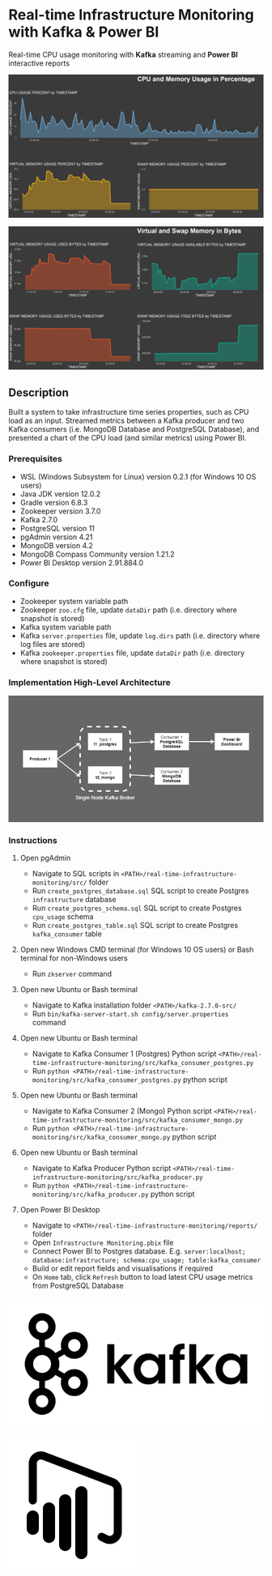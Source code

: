# Real-time Infrastructure Monitoring with Kafka & Power BI

Real-time CPU usage monitoring with **Kafka** streaming and **Power BI** interactive reports

![CPU and Memory Usage in Percentage](img/cpu-and-memory-usage-in-percentage.PNG "CPU and Memory Usage in Percentage")

![Virtual and Swap Memory in Bytes](img/virtual-and-swap-memory-in-bytes.PNG "Virtual and Swap Memory in Bytes")

## Description

Built a system to take infrastructure time series properties, such as CPU load as an input. 
Streamed metrics between a Kafka producer and two Kafka consumers (i.e. MongoDB Database and PostgreSQL Database), 
and presented a chart of the CPU load (and similar metrics) using Power BI.

### Prerequisites

* WSL (Windows Subsystem for Linux) version 0.2.1 (for Windows 10 OS users)
* Java JDK version 12.0.2
* Gradle version 6.8.3
* Zookeeper version 3.7.0
* Kafka 2.7.0
* PostgreSQL version 11
* pgAdmin version 4.21
* MongoDB version 4.2
* MongoDB Compass Community version 1.21.2
* Power BI Desktop version 2.91.884.0

### Configure

* Zookeeper system variable path
* Zookeeper `zoo.cfg` file, update `dataDir` path (i.e. directory where snapshot is stored)
* Kafka system variable path
* Kafka `server.properties` file, update `log.dirs` path (i.e. directory where log files are stored)
* Kafka `zookeeper.properties` file, update `dataDir` path (i.e. directory where snapshot is stored)

### Implementation High-Level Architecture

![Implementation High-Level Architecture](img/High-Level-Architecture.png "Implementation High-Level Architecture")

### Instructions

1. Open pgAdmin
    * Navigate to SQL scripts in `<PATH>/real-time-infrastructure-monitoring/src/` folder
    * Run `create_postgres_database.sql` SQL script to create Postgres `infrastructure` database
    * Run `create_postgres_schema.sql` SQL script to create Postgres `cpu_usage` schema
    * Run `create_postgres_table.sql` SQL script to create Postgres `kafka_consumer` table

2. Open new Windows CMD terminal (for Windows 10 OS users) or Bash terminal for non-Windows users
    * Run `zkserver` command
    
3. Open new Ubuntu or Bash terminal
    * Navigate to Kafka installation folder `<PATH>/kafka-2.7.0-src/`
    * Run `bin/kafka-server-start.sh config/server.properties` command
    
4. Open new Ubuntu or Bash terminal
    * Navigate to Kafka Consumer 1 (Postgres) Python script `<PATH>/real-time-infrastructure-monitoring/src/kafka_consumer_postgres.py`
    * Run `python <PATH>/real-time-infrastructure-monitoring/src/kafka_consumer_postgres.py` python script
    
5. Open new Ubuntu or Bash terminal
    * Navigate to Kafka Consumer 2 (Mongo) Python script `<PATH>/real-time-infrastructure-monitoring/src/kafka_consumer_mongo.py`
    * Run `python <PATH>/real-time-infrastructure-monitoring/src/kafka_consumer_mongo.py` python script

6. Open new Ubuntu or Bash terminal
    * Navigate to Kafka Producer Python script `<PATH>/real-time-infrastructure-monitoring/src/kafka_producer.py`
    * Run `python <PATH>/real-time-infrastructure-monitoring/src/kafka_producer.py` python script
    
7. Open Power BI Desktop
    * Navigate to `<PATH>/real-time-infrastructure-monitoring/reports/` folder
    * Open `Infrastructure Monitoring.pbix` file
    * Connect Power BI to Postgres database. E.g. `server:localhost; database:infrastructure; schema:cpu_usage; table:kafka_consumer`
    * Build or edit report fields and visualisations if required
    * On `Home` tab, click `Refresh` button to load latest CPU usage metrics from PostgreSQL Database

![Kafka logo](img/kafka-logo.png "Kafka logo")

![Power BI logo](img/power-bi-logo.png "Power BI logo")